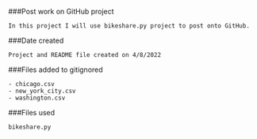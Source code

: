 
###Post work on GitHub project

	In this project I will use bikeshare.py project to post onto GitHub.

###Date created

	Project and README file created on 4/8/2022


###Files added to gitignored

	- chicago.csv
	- new_york_city.csv
	- washington.csv

###Files used

	bikeshare.py
